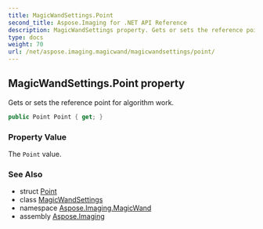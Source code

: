```yaml
---
title: MagicWandSettings.Point
second_title: Aspose.Imaging for .NET API Reference
description: MagicWandSettings property. Gets or sets the reference point for algorithm work
type: docs
weight: 70
url: /net/aspose.imaging.magicwand/magicwandsettings/point/
---
```

## MagicWandSettings.Point property

Gets or sets the reference point for algorithm work.

```csharp
public Point Point { get; }
```

### Property Value

The `Point` value.

### See Also

* struct [Point](../../../aspose.imaging/point/)
* class [MagicWandSettings](../)
* namespace [Aspose.Imaging.MagicWand](../../magicwandsettings/)
* assembly [Aspose.Imaging](../../../)



